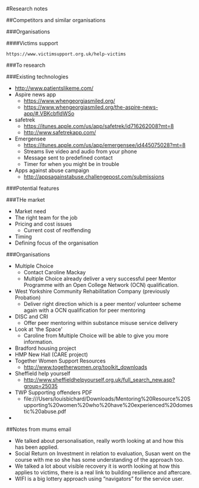 #Research notes

##Competitors and similar organisations

###Organisations

####Victims support

	https://www.victimsupport.org.uk/help-victims

###To research
 

###Existing technologies
* http://www.patientslikeme.com/
* Aspire news app
	* https://www.whengeorgiasmiled.org/
	* https://www.whengeorgiasmiled.org/the-aspire-news-app/#.VBKcbfldWSo
* safetrek
	*  https://itunes.apple.com/us/app/safetrek/id716262008?mt=8
	* http://www.safetrekapp.com/
* Emergensee
	* https://itunes.apple.com/us/app/emergensee/id445075028?mt=8
	* Streams live video and audio from your phone
	* Message sent to predefined contact
	* Timer for when you might be in trouble
* Apps against abuse campaign
	* http://appsagainstabuse.challengepost.com/submissions

###Potential features


###THe market
* Market need
* The right team for the job
* Pricing and cost issues
	* Current cost of reoffending
* Timing
* Defining focus of the organisation

###Organisations
* Multiple Choice
	* Contact Caroline Mackay
	* Multiple Choice already deliver a very successful peer Mentor Programme with an Open College Network (OCN) qualification.
* West Yorkshire Community Rehabilitation Company (previously Probation) 
	* Deliver right direction which is a peer mentor/ volunteer scheme again with a OCN qualification for peer mentoring
* DISC and CRI
	* Offer peer mentoring within substance misuse service delivery
* Look at 'the Space'
	* Caroline from Multiple Choice will be able to give you more information. 
* Bradford housing project
* HMP New Hall (CARE project)
* Together Women Support Resources
	* http://www.togetherwomen.org/toolkit_downloads
* Sheffield help yourself
	* http://www.sheffieldhelpyourself.org.uk/full_search_new.asp?group=25035
* TWP Supporting offenders PDF
	* file:///Users/louisbichard/Downloads/Mentoring%20Resource%20Supporting%20women%20who%20have%20experienced%20domestic%20abuse.pdf 
* 
 
##Notes from mums email
 
* We talked about personalisation, really worth looking at and how this has been applied.
* Social Return on Investment in relation to evaluation, Susan went on the course with me so she has some understanding of the approach too.
* We talked a lot about visible recovery it is worth looking at how this applies to victims, there is a real link to building resilience and aftercare.
* WIFI is a big lottery approach using “navigators” for the service user.
 
 